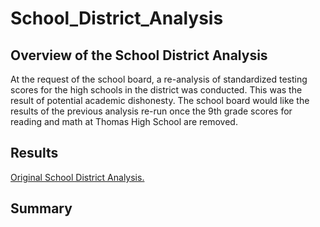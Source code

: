 # School_District_Analysis

## Overview of the School District Analysis
At the request of the school board, a re-analysis of standardized testing scores for the high schools in the district was conducted. This was the result of potential academic dishonesty. The school board would like the results of the previous analysis re-run once the 9th grade scores for reading and math at Thomas High School are removed.
## Results
[Original School District Analysis.](/Resources/Original_District_Summary.png)
## Summary
